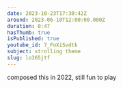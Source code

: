 ```yaml
---
date: 2023-10-23T17:30:42Z
around: 2023-06-10T12:00:00.000Z
duration: 0:47
hasThumb: true
isPublished: true
youtube_id: 7_FoXiSvdtk
subject: strolling theme
slug: lo365jtf
---
```

composed this in 2022, still fun to play

